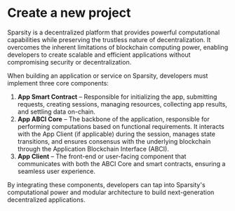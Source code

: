 # Create a new project

Sparsity is a decentralized platform that provides powerful computational capabilities while preserving the trustless nature of decentralization. It overcomes the inherent limitations of blockchain computing power, enabling developers to create scalable and efficient applications without compromising security or decentralization.

When building an application or service on Sparsity, developers must implement three core components:

1. **App Smart Contract** – Responsible for initializing the app, submitting requests, creating sessions, managing resources, collecting app results, and settling data on-chain.
2. **App ABCI Core** – The backbone of the application, responsible for performing computations based on functional requirements. It interacts with the App Client (if applicable) during the session, manages state transitions, and ensures consensus with the underlying blockchain through the Application Blockchain Interface (ABCI).
3. **App Client** – The front-end or user-facing component that communicates with both the ABCI Core and smart contracts, ensuring a seamless user experience.

By integrating these components, developers can tap into Sparsity's computational power and modular architecture to build next-generation decentralized applications.
